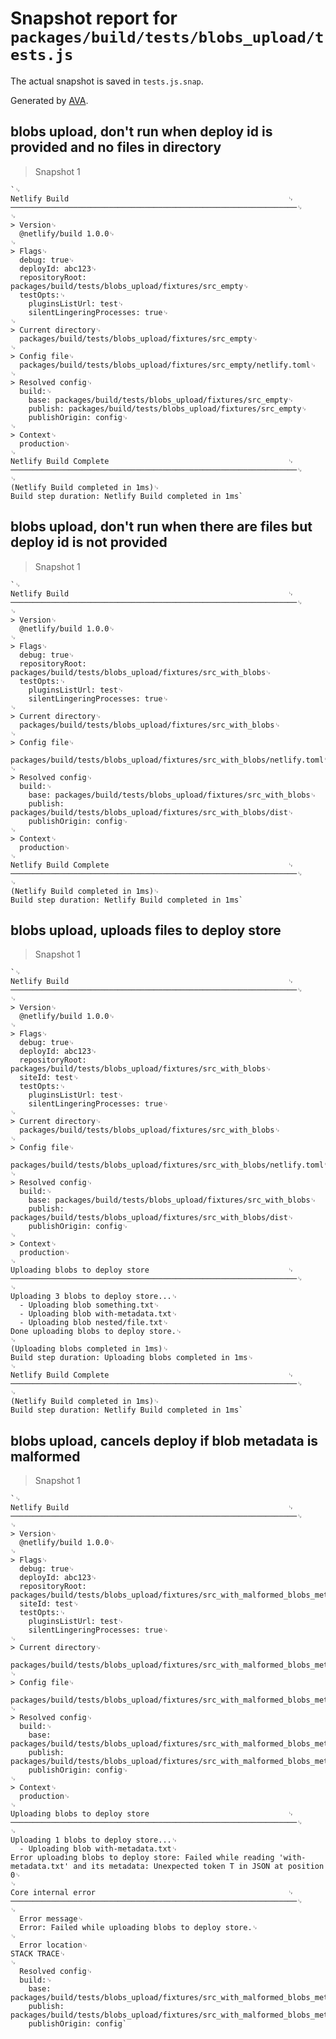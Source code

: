 # Snapshot report for `packages/build/tests/blobs_upload/tests.js`

The actual snapshot is saved in `tests.js.snap`.

Generated by [AVA](https://avajs.dev).

## blobs upload, don't run when deploy id is provided and no files in directory

> Snapshot 1

    `␊
    Netlify Build                                                 ␊
    ────────────────────────────────────────────────────────────────␊
    ␊
    > Version␊
      @netlify/build 1.0.0␊
    ␊
    > Flags␊
      debug: true␊
      deployId: abc123␊
      repositoryRoot: packages/build/tests/blobs_upload/fixtures/src_empty␊
      testOpts:␊
        pluginsListUrl: test␊
        silentLingeringProcesses: true␊
    ␊
    > Current directory␊
      packages/build/tests/blobs_upload/fixtures/src_empty␊
    ␊
    > Config file␊
      packages/build/tests/blobs_upload/fixtures/src_empty/netlify.toml␊
    ␊
    > Resolved config␊
      build:␊
        base: packages/build/tests/blobs_upload/fixtures/src_empty␊
        publish: packages/build/tests/blobs_upload/fixtures/src_empty␊
        publishOrigin: config␊
    ␊
    > Context␊
      production␊
    ␊
    Netlify Build Complete                                        ␊
    ────────────────────────────────────────────────────────────────␊
    ␊
    (Netlify Build completed in 1ms)␊
    Build step duration: Netlify Build completed in 1ms`

## blobs upload, don't run when there are files but deploy id is not provided

> Snapshot 1

    `␊
    Netlify Build                                                 ␊
    ────────────────────────────────────────────────────────────────␊
    ␊
    > Version␊
      @netlify/build 1.0.0␊
    ␊
    > Flags␊
      debug: true␊
      repositoryRoot: packages/build/tests/blobs_upload/fixtures/src_with_blobs␊
      testOpts:␊
        pluginsListUrl: test␊
        silentLingeringProcesses: true␊
    ␊
    > Current directory␊
      packages/build/tests/blobs_upload/fixtures/src_with_blobs␊
    ␊
    > Config file␊
      packages/build/tests/blobs_upload/fixtures/src_with_blobs/netlify.toml␊
    ␊
    > Resolved config␊
      build:␊
        base: packages/build/tests/blobs_upload/fixtures/src_with_blobs␊
        publish: packages/build/tests/blobs_upload/fixtures/src_with_blobs/dist␊
        publishOrigin: config␊
    ␊
    > Context␊
      production␊
    ␊
    Netlify Build Complete                                        ␊
    ────────────────────────────────────────────────────────────────␊
    ␊
    (Netlify Build completed in 1ms)␊
    Build step duration: Netlify Build completed in 1ms`

## blobs upload, uploads files to deploy store

> Snapshot 1

    `␊
    Netlify Build                                                 ␊
    ────────────────────────────────────────────────────────────────␊
    ␊
    > Version␊
      @netlify/build 1.0.0␊
    ␊
    > Flags␊
      debug: true␊
      deployId: abc123␊
      repositoryRoot: packages/build/tests/blobs_upload/fixtures/src_with_blobs␊
      siteId: test␊
      testOpts:␊
        pluginsListUrl: test␊
        silentLingeringProcesses: true␊
    ␊
    > Current directory␊
      packages/build/tests/blobs_upload/fixtures/src_with_blobs␊
    ␊
    > Config file␊
      packages/build/tests/blobs_upload/fixtures/src_with_blobs/netlify.toml␊
    ␊
    > Resolved config␊
      build:␊
        base: packages/build/tests/blobs_upload/fixtures/src_with_blobs␊
        publish: packages/build/tests/blobs_upload/fixtures/src_with_blobs/dist␊
        publishOrigin: config␊
    ␊
    > Context␊
      production␊
    ␊
    Uploading blobs to deploy store                               ␊
    ────────────────────────────────────────────────────────────────␊
    ␊
    Uploading 3 blobs to deploy store...␊
      - Uploading blob something.txt␊
      - Uploading blob with-metadata.txt␊
      - Uploading blob nested/file.txt␊
    Done uploading blobs to deploy store.␊
    ␊
    (Uploading blobs completed in 1ms)␊
    Build step duration: Uploading blobs completed in 1ms␊
    ␊
    Netlify Build Complete                                        ␊
    ────────────────────────────────────────────────────────────────␊
    ␊
    (Netlify Build completed in 1ms)␊
    Build step duration: Netlify Build completed in 1ms`

## blobs upload, cancels deploy if blob metadata is malformed

> Snapshot 1

    `␊
    Netlify Build                                                 ␊
    ────────────────────────────────────────────────────────────────␊
    ␊
    > Version␊
      @netlify/build 1.0.0␊
    ␊
    > Flags␊
      debug: true␊
      deployId: abc123␊
      repositoryRoot: packages/build/tests/blobs_upload/fixtures/src_with_malformed_blobs_metadata␊
      siteId: test␊
      testOpts:␊
        pluginsListUrl: test␊
        silentLingeringProcesses: true␊
    ␊
    > Current directory␊
      packages/build/tests/blobs_upload/fixtures/src_with_malformed_blobs_metadata␊
    ␊
    > Config file␊
      packages/build/tests/blobs_upload/fixtures/src_with_malformed_blobs_metadata/netlify.toml␊
    ␊
    > Resolved config␊
      build:␊
        base: packages/build/tests/blobs_upload/fixtures/src_with_malformed_blobs_metadata␊
        publish: packages/build/tests/blobs_upload/fixtures/src_with_malformed_blobs_metadata/dist␊
        publishOrigin: config␊
    ␊
    > Context␊
      production␊
    ␊
    Uploading blobs to deploy store                               ␊
    ────────────────────────────────────────────────────────────────␊
    ␊
    Uploading 1 blobs to deploy store...␊
      - Uploading blob with-metadata.txt␊
    Error uploading blobs to deploy store: Failed while reading 'with-metadata.txt' and its metadata: Unexpected token T in JSON at position 0␊
    ␊
    Core internal error                                           ␊
    ────────────────────────────────────────────────────────────────␊
    ␊
      Error message␊
      Error: Failed while uploading blobs to deploy store.␊
    ␊
      Error location␊
    STACK TRACE␊
    ␊
      Resolved config␊
      build:␊
        base: packages/build/tests/blobs_upload/fixtures/src_with_malformed_blobs_metadata␊
        publish: packages/build/tests/blobs_upload/fixtures/src_with_malformed_blobs_metadata/dist␊
        publishOrigin: config`
